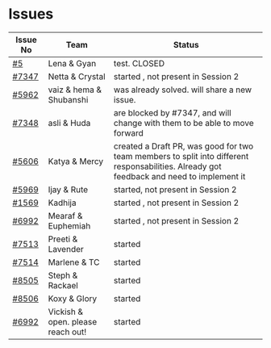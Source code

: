 # Issues

| Issue No                                                      | Team                              | Status                                                                                                                                    |
| ------------------------------------------------------------- | --------------------------------- | ----------------------------------------------------------------------------------------------------------------------------------------- |
| [#5](https://github.com/wiepteam/studygroup/issues/5)         | Lena & Gyan                       | test. CLOSED                                                                                                                              |
| [#7347](https://github.com/hyperledger/besu/issues/7347)      | Netta & Crystal                   | started , not present in Session 2                                                                                                        |
| [#5962](https://github.com/hyperledger/besu/issues/5962)      | vaiz & hema & Shubanshi           | was already solved. will share a new issue.                                                                                               |
| [#7348](https://github.com/hyperledger/besu/issues/7348)      | asli & Huda                       | are blocked by #7347, and will change with them to be able to move forward                                                                |
| [#5606](https://github.com/Consensys/teku/issues/5606)        | Katya & Mercy                     | created a Draft PR, was good for two team members to split into different responsabilities. Already got feedback and need to implement it |
| [#5969](https://github.com/hyperledger/besu/issues/5969)      | Ijay & Rute                       | started, not present in Session 2                                                                                                         |
| [#1569](https://github.com/hyperledger/besu-docs/issues/1569) | Kadhija                           | started , not present in Session 2                                                                                                        |
| [#6992](https://github.com/Consensys/teku/issues/6992)        | Mearaf & Euphemiah                | started , not present in Session 2                                                                                                        |
| [#7513](https://github.com/hyperledger/besu/issues/7513)      | Preeti & Lavender                 | started                                                                                                                                   |
| [#7514](https://github.com/hyperledger/besu/issues/7514)      | Marlene & TC                      | started                                                                                                                                   |
| [#8505](https://github.com/Consensys/teku/issues/8505)        | Steph & Rackael                   | started                                                                                                                                   |
| [#8506](https://github.com/Consensys/teku/issues/8506)        | Koxy & Glory                      | started                                                                                                                                   |
| [#6992](https://github.com/Consensys/teku/issues/6992)        | Vickish & open. please reach out! | started                                                                                                                                   |
